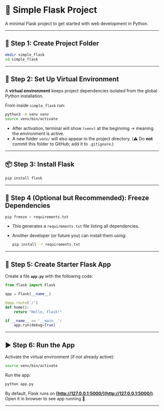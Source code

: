 # 🚀 Simple Flask Project

A minimal Flask project to get started with web development in Python.

---

## 📂 Step 1: Create Project Folder

```bash
mkdir simple_flask
cd simple_flask
```

---

## 🐍 Step 2: Set Up Virtual Environment

A **virtual environment** keeps project dependencies isolated from the global Python installation.

From inside `simple_flask` run:

```bash
python3 -m venv venv
source venv/bin/activate
```

* After activation, terminal will show `(venv)` at the beginning → meaning the environment is active.
* A new folder `venv/` will also appear in the project directory. (⚠️ Do **not** commit this folder to GitHub; add it to `.gitignore`.)

---

## 📦 Step 3: Install Flask

```bash
pip install flask
```

---

## 📄 Step 4 (Optional but Recommended): Freeze Dependencies

```bash
pip freeze > requirements.txt
```

* This generates a `requirements.txt` file listing all dependencies.
* Another developer (or future you) can install them using:

  ```bash
  pip install -r requirements.txt
  ```

---

## 📝 Step 5: Create Starter Flask App

Create a file **`app.py`** with the following code:

```python
from flask import Flask

app = Flask(__name__)

@app.route('/')
def home():
    return "Hello, Flask!"

if __name__ == '__main__':
    app.run(debug=True)
```

---

## ▶️ Step 6: Run the App

Activate the virtual environment (if not already active):

```bash
source venv/bin/activate
```

Run the app:

```bash
python app.py
```

By default, Flask runs on **[http://127.0.0.1:5000/](http://127.0.0.1:5000/)**.
Open it in browser to see app running 🎉.

---

